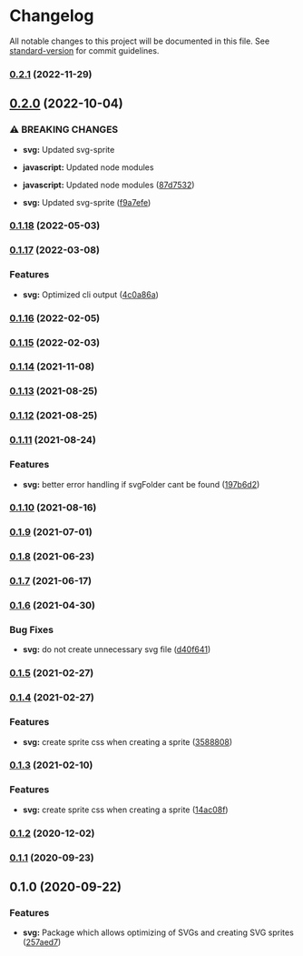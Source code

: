 # Changelog

All notable changes to this project will be documented in this file. See [standard-version](https://github.com/conventional-changelog/standard-version) for commit guidelines.

### [0.2.1](https://github.com/factorial-io/fstack/compare/svg/v0.2.0...svg/v0.2.1) (2022-11-29)

## [0.2.0](https://github.com/factorial-io/fstack/compare/svg/v0.1.18...svg/v0.2.0) (2022-10-04)


### ⚠ BREAKING CHANGES

* **svg:** Updated svg-sprite
* **javascript:** Updated node modules

* **javascript:** Updated node modules ([87d7532](https://github.com/factorial-io/fstack/commit/87d7532c9099b7836e187ce2b37b5a117fca4332))
* **svg:** Updated svg-sprite ([f9a7efe](https://github.com/factorial-io/fstack/commit/f9a7efe148064cd1ee4227f27e23f2bb85ba5b54))

### [0.1.18](https://github.com/factorial-io/fstack/compare/svg/v0.1.17...svg/v0.1.18) (2022-05-03)

### [0.1.17](https://github.com/factorial-io/fstack/compare/svg/v0.1.16...svg/v0.1.17) (2022-03-08)


### Features

* **svg:** Optimized cli output ([4c0a86a](https://github.com/factorial-io/fstack/commit/4c0a86a50ed9915054e6852ac784fbf1ce86cfe1))

### [0.1.16](https://github.com/factorial-io/fstack/compare/svg/v0.1.15...svg/v0.1.16) (2022-02-05)

### [0.1.15](https://github.com/factorial-io/fstack/compare/svg/v0.1.14...svg/v0.1.15) (2022-02-03)

### [0.1.14](https://github.com/factorial-io/fstack/compare/svg/v0.1.13...svg/v0.1.14) (2021-11-08)

### [0.1.13](https://github.com/factorial-io/fstack/compare/svg/v0.1.12...svg/v0.1.13) (2021-08-25)

### [0.1.12](https://github.com/factorial-io/fstack/compare/svg/v0.1.11...svg/v0.1.12) (2021-08-25)

### [0.1.11](https://github.com/factorial-io/fstack/compare/svg/v0.1.10...svg/v0.1.11) (2021-08-24)


### Features

* **svg:** better error handling if svgFolder cant be found ([197b6d2](https://github.com/factorial-io/fstack/commit/197b6d2a3b35549d560bad6b87b1a3d3461cd18b))

### [0.1.10](https://github.com/factorial-io/fstack/compare/svg/v0.1.9...svg/v0.1.10) (2021-08-16)

### [0.1.9](https://github.com/factorial-io/fstack/compare/svg/v0.1.8...svg/v0.1.9) (2021-07-01)

### [0.1.8](https://github.com/factorial-io/fstack/compare/svg/v0.1.7...svg/v0.1.8) (2021-06-23)

### [0.1.7](https://github.com/factorial-io/fstack/compare/svg/v0.1.6...svg/v0.1.7) (2021-06-17)

### [0.1.6](https://github.com/factorial-io/fstack/compare/svg/v0.1.5...svg/v0.1.6) (2021-04-30)


### Bug Fixes

* **svg:** do not create unnecessary svg file ([d40f641](https://github.com/factorial-io/fstack/commit/d40f6413dad4b93a1827e6eefb5a1d559536f320))

### [0.1.5](https://github.com/factorial-io/fstack/compare/svg/v0.1.4...svg/v0.1.5) (2021-02-27)

### [0.1.4](https://github.com/factorial-io/fstack/compare/svg/v0.1.2...svg/v0.1.4) (2021-02-27)


### Features

* **svg:** create sprite css when creating a sprite ([3588808](https://github.com/factorial-io/fstack/commit/3588808cb7ea9cd1fe08512f231c0c0e35acf959))

### [0.1.3](https://github.com/factorial-io/fstack/compare/svg/v0.1.2...svg/v0.1.3) (2021-02-10)


### Features

* **svg:** create sprite css when creating a sprite ([14ac08f](https://github.com/factorial-io/fstack/commit/14ac08f1356d79ce17e7ef50aa8e78371a00df62))

### [0.1.2](https://github.com/factorial-io/fstack/compare/svg/v0.1.1...svg/v0.1.2) (2020-12-02)

### [0.1.1](https://github.com/factorial-io/fstack/compare/svg/v0.1.0...svg/v0.1.1) (2020-09-23)

## 0.1.0 (2020-09-22)


### Features

* **svg:** Package which allows optimizing of SVGs and creating SVG sprites ([257aed7](https://github.com/factorial-io/fstack/commit/257aed780b3adec8ba7bf301e509ea4868323c46))
